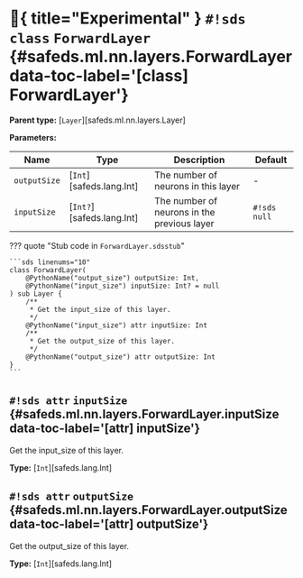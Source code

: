 # :test_tube:{ title="Experimental" } `#!sds class` `ForwardLayer` {#safeds.ml.nn.layers.ForwardLayer data-toc-label='[class] ForwardLayer'}

**Parent type:** [`Layer`][safeds.ml.nn.layers.Layer]

**Parameters:**

| Name | Type | Description | Default |
|------|------|-------------|---------|
| `outputSize` | [`Int`][safeds.lang.Int] | The number of neurons in this layer | - |
| `inputSize` | [`Int?`][safeds.lang.Int] | The number of neurons in the previous layer | `#!sds null` |

??? quote "Stub code in `ForwardLayer.sdsstub`"

    ```sds linenums="10"
    class ForwardLayer(
        @PythonName("output_size") outputSize: Int,
        @PythonName("input_size") inputSize: Int? = null
    ) sub Layer {
        /**
         * Get the input_size of this layer.
         */
        @PythonName("input_size") attr inputSize: Int
        /**
         * Get the output_size of this layer.
         */
        @PythonName("output_size") attr outputSize: Int
    }
    ```

## `#!sds attr` `inputSize` {#safeds.ml.nn.layers.ForwardLayer.inputSize data-toc-label='[attr] inputSize'}

Get the input_size of this layer.

**Type:** [`Int`][safeds.lang.Int]

## `#!sds attr` `outputSize` {#safeds.ml.nn.layers.ForwardLayer.outputSize data-toc-label='[attr] outputSize'}

Get the output_size of this layer.

**Type:** [`Int`][safeds.lang.Int]
